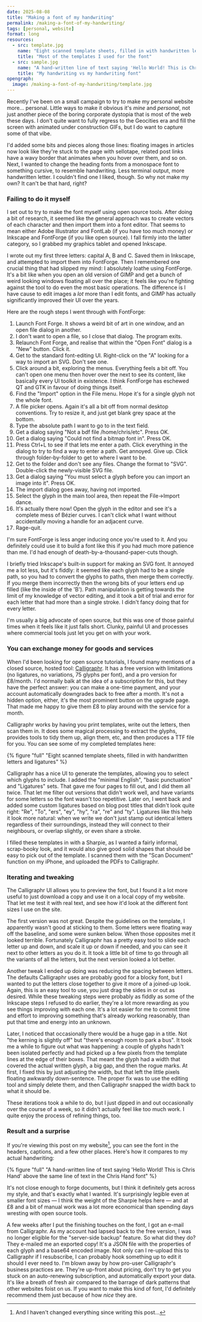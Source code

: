 ```yaml
---
date: 2025-08-08
title: "Making a font of my handwriting"
permalink: /making-a-font-of-my-handwriting/
tags: [personal, website]
format: long
resources:
  - src: template.jpg
    name: "Eight scanned template sheets, filled in with handwritten letters and ligatures"
    title: "Most of the templates I used for the font"
  - src: sample.jpg
    name: "A hand-written line of text saying 'Hello World! This is Chris Hand' above the same line of text in the Chris Hand font"
    title: "My handwriting vs my handwriting font"
opengraph:
  image: /making-a-font-of-my-handwriting/template.jpg
---
```


Recently I've been on a small campaign to try to make my personal website
more… personal. Little ways to make it obvious it's _mine_ and _personal_,
not just another piece of the boring corporate dystopia that is most of
the web these days. I don't quite want to fully regress to the Geocities era
and fill the screen with animated under construction GIFs, but I do want to
capture some of that vibe.

I'd added some bits and pieces along those lines: floating images in articles
now look like they're stuck to the page with sellotape, related post
links have a wavy border that animates when you hover over them, and so on.
Next, I wanted to change the heading fonts from a monospace font to something
cursive, to resemble handwriting. Less terminal output, more handwritten letter.
I couldn't find one I liked, though. So why not make my own? It can't be that
hard, right?

### Failing to do it myself

I set out to try to make the font myself using open source tools. After doing
a bit of research, it seemed like the general approach was to create vectors of
each character and then import them into a font editor. That seems to mean
either Adobe Illustrator and FontLab (if you have too much money) or Inkscape
and FontForge (if you like open source). I fall firmly into the latter category,
so I grabbed my graphics tablet and opened Inkscape.

<!--more-->

I wrote out my first three letters: capital A, B and C. Saved them in Inkscape,
and attempted to import them into FontForge. Then I remembered one crucial
thing that had slipped my mind: I absolutely loathe using FontForge. It's a bit
like when you open an old version of GIMP and get a bunch of weird looking
windows floating all over the place; it feels like you're fighting against the
tool to do even the most basic operations. The difference is I have cause to
edit images a _lot_ more than I edit fonts, and GIMP has actually significantly
improved their UI over the years.

Here are the rough steps I went through with FontForge:

1. Launch Font Forge. It shows a weird bit of art in one window, and an open
   file dialog in another.
2. I don't want to open a file, so I close that dialog. The program exits.
3. Relaunch Font Forge, and realise that within the "Open Font" dialog is a
   "New" button. Click it.
4. Get to the standard font-editing UI. Right-click on the "A" looking for
   a way to import an SVG. Don't see one.
5. Click around a bit, exploring the menus. Everything feels a bit off.
   You can't open one menu then hover over the next to see its content, like
   basically every UI toolkit in existence. I think FontForge has eschewed QT
   and GTK in favour of doing things itself.
6. Find the "Import" option in the File menu. Hope it's for a single glyph not
   the whole font.
7. A file picker opens. Again it's all a bit off from normal desktop
   conventions. Try to resize it, and just get blank grey space at the bottom.
8. Type the absolute path I want to go to in the text field.
9. Get a dialog saying "Not a bdf file /home/chris/etc". Press OK.
10. Get a dialog saying "Could not find a bitmap font in". Press OK.
11. Press Ctrl+L to see if that lets me enter a path. Click everything in the
    dialog to try to find a way to enter a path. Get annoyed. Give up. Click
    through folder-by-folder to get to where I want to be.
12. Get to the folder and don't see any files. Change the format to "SVG".
    Double-click the newly-visible SVG file.
13. Get a dialog saying "You must select a glyph before you can import an image 
    into it". Press OK.
14. The import dialog goes away, having not imported. 
15. Select the glyph in the main tool area, then repeat the File→Import dance.
16. It's actually there now! Open the glyph in the editor and see it's
    a complete mess of Bézier curves. I can't click what I want without 
    accidentally moving a handle for an adjacent curve.
17. Rage-quit.

I'm sure FontForge is less anger inducing once you're used to it. And you
definitely could use it to build a font like this if you had much more patience
than me. I'd had enough of death-by-a-thousand-paper-cuts though.

I briefly tried Inkscape's built-in support for making an SVG font. It annoyed
me a lot less, but it's fiddly: it seemed like each glyph had to be a single
path, so you had to convert the glyphs to paths, then merge them correctly.
If you merge them incorrectly then the wrong bits of your letters end up
filled (like the inside of the 'B'). Path manipulation is getting towards the
limit of my knowledge of vector editing, and it took a bit of trial and error
for each letter that had more than a single stroke. I didn't fancy doing that
for every letter.

I'm usually a big advocate of open source, but this was one of those painful
times when it feels like it just falls short. Clunky, painful UI and processes
where commercial tools just let you get on with your work.

### You can exchange money for goods and services

When I'd been looking for open source tutorials, I found many mentions of
a closed source, hosted tool: [Calligraphr](https://www.calligraphr.com/en/).
It has a free version with limitations (no ligatures, no variations, 75
glyphs per font), and a pro version for £8/month. I'd normally balk at the
idea of a subscription for this, but they have the perfect answer: you can
make a one-time payment, and your account automatically downgrades back to free
after a month. It's not a hidden option, either, it's the most prominent button
on the upgrade page. That made me happy to give them £8 to play around with
the service for a month.

Calligraphr works by having you print templates, write out the letters, then
scan them in. It does some magical processing to extract the glyphs, provides
tools to tidy them up, align them, etc, and then produces a TTF file for you.
You can see some of my completed templates here:

{% figure "full" "Eight scanned template sheets, filled in with handwritten letters and ligatures" %}

Calligraphr has a nice UI to generate the templates, allowing you to select
which glyphs to include. I added the "minimal English", "basic punctuation"
and "Ligatures" sets. That gave me four pages to fill out, and I did them all
twice. That let me filter out versions that didn't work well, and have
variants for some letters so the font wasn't too repetitive. Later on, I went
back and added some custom ligatures based on blog post titles that didn't look
quite right: "Re", "To", "ers", "ey", "hy", "ra", "re" and "ty". Ligatures like
this help it look more natural: when we write we don't just stamp out identical
letters regardless of their surroundings, instead they will connect to their
neighbours, or overlap slightly, or even share a stroke.

I filled these templates in with a Sharpie, as I wanted a fairly informal, 
scrap-booky look, and it would also give good solid shapes that should be easy
to pick out of the template. I scanned them with the "Scan Document" function
on my iPhone, and uploaded the PDFs to Calligraphr.

### Iterating and tweaking

The Calligraphr UI allows you to preview the font, but I found it a lot more
useful to just download a copy and use it on a local copy of my website.
That let me test it with real text, and see how it'd look at the different font
sizes I use on the site.

The first version was not great. Despite the guidelines on the template, I
apparently wasn't good at sticking to them. Some letters were floating way off
the baseline, and some were sunken below. When those opposites met it looked
terrible. Fortunately Calligraphr has a pretty easy tool to slide each letter up
and down, and scale it up or down if needed, and you can see it next to other
letters as you do it. It took a little bit of time to go through all the
variants of all the letters, but the next version looked a lot better.

Another tweak I ended up doing was reducing the spacing between letters. The
defaults Calligraphr uses are probably good for a blocky font, but I wanted to
put the letters close together to give it more of a joined-up look.
Again, this is an easy tool to use, you just drag the sides in or out as
desired. While these tweaking steps were probably as fiddly as some of the
Inkscape steps I refused to do earlier, they're a lot more rewarding as you
see things improving with each one. It's a lot easier for me to commit time
and effort to improving something that's already working reasonably, than put
that time and energy into an unknown.

Later, I noticed that occasionally there would be a huge gap in a title. Not
"the kerning is slightly off" but "there's enough room to park a bus". It took
me a while to figure out what was happening: a couple of glyphs
hadn't been isolated perfectly and had picked up a few pixels from the template
lines at the edge of their boxes. That meant the glyph had a width that covered
the actual written glyph, a big gap, and then the rogue marks. At first, I fixed
this by just adjusting the width, but that left the little pixels floating
awkwardly down-sentence. The proper fix was to use the editing tool and simply
delete them, and then Calligraphr snapped the width back to what it should be.

These iterations took a while to do, but I just dipped in and out occasionally
over the course of a week, so it didn't actually feel like too much work. I
quite enjoy the process of refining things, too.

### Result and a surprise

If you're viewing this post on my website[^1], you can see the font in the
headers, captions, and a few other places. Here's how it compares to my actual
handwriting:

{% figure "full" "A hand-written line of text saying 'Hello World! This is Chris Hand' above the same line of text in the Chris Hand font" %}

It's not close enough to forge documents, but I think it definitely gets
across my style, and that's exactly what I wanted. It's surprisingly legible
even at smaller font sizes — I think the weight of the Sharpie helps here — and
at £8 and a bit of manual work was a lot more economical than spending days
wresting with open source tools.

A few weeks after I put the finishing touches on the font, I got an e-mail 
from Calligraphr. As my account had lapsed back to the free version, I was
no longer eligible for the "server-side backup" feature. So what did they do?
They e-mailed me an exported copy! It's a JSON file with the properties of each
glyph and a base64 encoded image. Not only can I re-upload this to Calligraphr
if I resubscribe, I can probably hook something up to edit it should I ever
need to. I'm blown away by how pro-user Calligraphr's business practices are.
They're up-front about pricing, don't try to get you stuck on an auto-renewing
subscription, and automatically export your data. It's like a breath of fresh
air compared to the barrage of dark patterns that other websites foist on us.
If you want to make this kind of font, I'd definitely recommend them just
because of how _nice_ they are.

[^1]: And I haven't changed everything since writing this post…